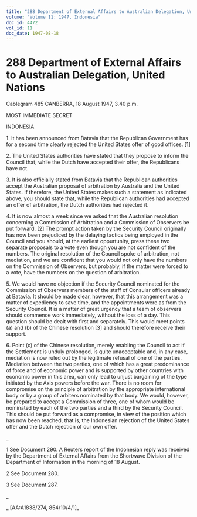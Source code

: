 ```yaml
---
title: "288 Department of External Affairs to Australian Delegation, United Nations"
volume: "Volume 11: 1947, Indonesia"
doc_id: 4472
vol_id: 11
doc_date: 1947-08-18
---
```


# 288 Department of External Affairs to Australian Delegation, United Nations

Cablegram 485 CANBERRA, 18 August 1947, 3.40 p.m.

MOST IMMEDIATE SECRET

INDONESIA

1\. It has been announced from Batavia that the Republican Government has for a second time clearly rejected the United States offer of good offices. [1]

2\. The United States authorities have stated that they propose to inform the Council that, while the Dutch have accepted their offer, the Republicans have not.

3\. It is also officially stated from Batavia that the Republican authorities accept the Australian proposal of arbitration by Australia and the United States. If therefore, the United States makes such a statement as indicated above, you should state that, while the Republican authorities had accepted an offer of arbitration, the Dutch authorities had rejected it.

4\. It is now almost a week since we asked that the Australian resolution concerning a Commission of Arbitration and a Commission of Observers be put forward. [2] The prompt action taken by the Security Council originally has now been prejudiced by the delaying tactics being employed in the Council and you should, at the earliest oppurtunity, press these two separate proposals to a vote even though you are not confident of the numbers. The original resolution of the Council spoke of arbitration, not mediation, and we are confident that you would not only have the numbers on the Commission of Observers, but probably, if the matter were forced to a vote, have the numbers on the question of arbitration.

5\. We would have no objection if the Security Council nominated for the Commission of Observers members of the staff of Consular officers already at Batavia. It should be made clear, however, that this arrangement was a matter of expediency to save time, and the appointments were as from the Security Council. It is a matter of great urgency that a team of observers should commence work immediately, without the loss of a day. This question should be dealt with first and separately. This would meet points (a) and (b) of the Chinese resolution [3] and should therefore receive their support.

6\. Point (c) of the Chinese resolution, merely enabling the Council to act if the Settlement is unduly prolonged, is quite unacceptable and, in any case, mediation is now ruled out by the legitimate refusal of one of the parties. Mediation between the two parties, one of which has a great predominance of force and of economic power and is supported by other countries with economic power in this area, can only lead to unjust bargaining of the type initiated by the Axis powers before the war. There is no room for compromise on the principle of arbitration by the appropriate international body or by a group of arbiters nominated by that body. We would, however, be prepared to accept a Commission of three, one of whom would be nominated by each of the two parties and a third by the Security Council. This should be put forward as a compromise, in view of the position which has now been reached, that is, the Indonesian rejection of the United States offer and the Dutch rejection of our own offer.

_

1 See Document 290. A Reuters report of the Indonesian reply was received by the Department of External Affairs from the Shortwave Division of the Department of Information in the morning of 18 August.

2 See Document 280.

3 See Document 287.

_

_ [AA:A1838/274, 854/10/4/1]_
